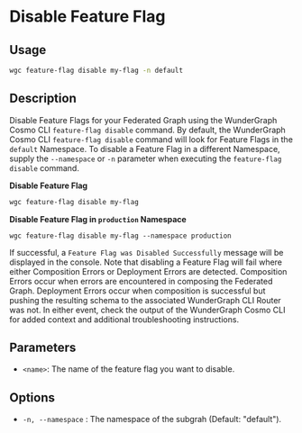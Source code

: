 # Disable Feature Flag

## Usage

```bash
wgc feature-flag disable my-flag -n default
```

## Description

Disable Feature Flags for your Federated Graph using the WunderGraph Cosmo CLI `feature-flag disable` command. By default, the WunderGraph Cosmo CLI `feature-flag disable` command will look for Feature Flags in the `default` Namespace. To disable a Feature Flag in a different Namespace, supply the `--namespace` or `-n` parameter when executing the `feature-flag disable` command.

**Disable Feature Flag**&#x20;

```sh
wgc feature-flag disable my-flag
```

**Disable Feature Flag  in `production` Namespace**

```shell
wgc feature-flag disable my-flag --namespace production
```

If successful, a `Feature Flag was Disabled Successfully` message will be displayed in the console. Note that disabling a Feature Flag will fail where either Composition Errors or Deployment Errors are detected. Composition Errors occur when errors are encountered in composing the Federated Graph. Deployment Errors occur when composition is successful but pushing the resulting schema to the associated WunderGraph CLI Router was not. In either event, check the output of the WunderGraph Cosmo CLI for added context and additional troubleshooting instructions.

## Parameters

* `<name>`: The name of the feature flag you want to disable.

## Options

* `-n, --namespace` : The namespace of the subgrah (Default: "default").

